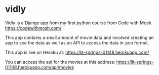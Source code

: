 # vidly

Vidly is a Django app from my first python course from Code with Mosh. 
https://codewithmosh.com/

This app contains a small amount of movie data and involved creating an app to see the data as well as an API to access the data in json format. 

This app is live on Heroku at:
https://lit-springs-01148.herokuapp.com/

You can access the api for the movies at this address:
https://lit-springs-01148.herokuapp.com/api/movies
